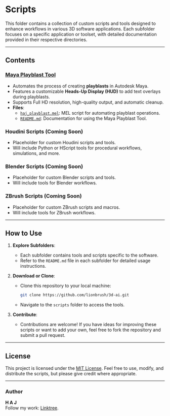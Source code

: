 # Scripts

This folder contains a collection of custom scripts and tools designed to enhance workflows in various 3D software applications. Each subfolder focuses on a specific application or toolset, with detailed documentation provided in their respective directories.

---

## Contents

### **[Maya Playblast Tool](./maya-playblast-tool/)**
   - Automates the process of creating **playblasts** in Autodesk Maya.
   - Features a customizable **Heads-Up Display (HUD)** to add text overlays during playblasts.
   - Supports Full HD resolution, high-quality output, and automatic cleanup.
   - **Files**:
     - [`haj_playblast.mel`](./maya-playblast-tool/haj_playblast.mel): MEL script for automating playblast operations.
     - [`README.md`](./maya-playblast-tool/README.md): Documentation for using the Maya Playblast Tool.

### **Houdini Scripts** (Coming Soon)
   - Placeholder for custom Houdini scripts and tools.
   - Will include Python or HScript tools for procedural workflows, simulations, and more.

### **Blender Scripts** (Coming Soon)
   - Placeholder for custom Blender scripts and tools.
   - Will include tools for Blender workflows.

### **ZBrush Scripts** (Coming Soon)
   - Placeholder for custom ZBrush scripts and macros.
   - Will include tools for ZBrush workflows.

---

## How to Use

1. **Explore Subfolders**:
   - Each subfolder contains tools and scripts specific to the software.
   - Refer to the `README.md` file in each subfolder for detailed usage instructions.

2. **Download or Clone**:
   - Clone this repository to your local machine:
     ```bash
     git clone https://github.com/lionbrush/3d-ai.git
     ```
   - Navigate to the `scripts` folder to access the tools.

3. **Contribute**:
   - Contributions are welcome! If you have ideas for improving these scripts or want to add your own, feel free to fork the repository and submit a pull request.

---

## License

This project is licensed under the [MIT License](../LICENSE). Feel free to use, modify, and distribute the scripts, but please give credit where appropriate.

---

### Author

**H A J**  
Follow my work: [Linktree](https://linktr.ee/lionbrush).
